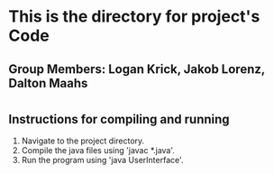 # This is the directory for project's Code

## Group Members: Logan Krick, Jakob Lorenz, Dalton Maahs
#
## Instructions for compiling and running
1. Navigate to the project directory.
2. Compile the java files using 'javac *.java'.
3. Run the program using 'java UserInterface'.
